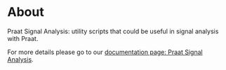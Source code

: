# About
Praat Signal Analysis: utility scripts that could be useful in signal analysis with Praat. 

For more details please go to our [documentation page: Praat Signal Analysis](https://liri-resources-hub.gitbook.io/svt/tool-catalogue/praat-signal-analysis).